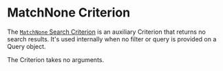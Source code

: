 # MatchNone Criterion

The [`MatchNone` Search Criterion](../../api/php_api/php_api_reference/classes/Ibexa-Contracts-Core-Repository-Values-Content-Query-Criterion-MatchNone.html)
is an auxiliary Criterion that returns no search results.
It's used internally when no filter or query is provided on a Query object.

The Criterion takes no arguments.
